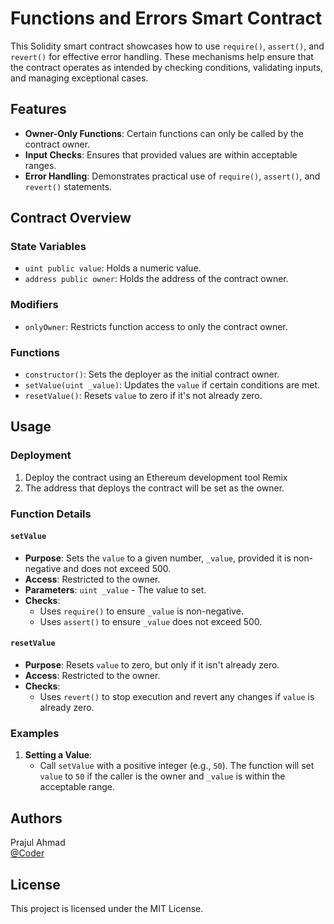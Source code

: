 # Functions and Errors Smart Contract

This Solidity smart contract showcases how to use `require()`, `assert()`, and `revert()` for effective error handling. These mechanisms help ensure that the contract operates as intended by checking conditions, validating inputs, and managing exceptional cases.

## Features

- **Owner-Only Functions**: Certain functions can only be called by the contract owner.
- **Input Checks**: Ensures that provided values are within acceptable ranges.
- **Error Handling**: Demonstrates practical use of `require()`, `assert()`, and `revert()` statements.

## Contract Overview

### State Variables

- `uint public value`: Holds a numeric value.
- `address public owner`: Holds the address of the contract owner.

### Modifiers

- `onlyOwner`: Restricts function access to only the contract owner.

### Functions

- `constructor()`: Sets the deployer as the initial contract owner.
- `setValue(uint _value)`: Updates the `value` if certain conditions are met.
- `resetValue()`: Resets `value` to zero if it's not already zero.

## Usage

### Deployment

1. Deploy the contract using an Ethereum development tool Remix
2. The address that deploys the contract will be set as the owner.

### Function Details

#### `setValue`

- **Purpose**: Sets the `value` to a given number, `_value`, provided it is non-negative and does not exceed 500.
- **Access**: Restricted to the owner.
- **Parameters**: `uint _value` - The value to set.
- **Checks**:
  - Uses `require()` to ensure `_value` is non-negative.
  - Uses `assert()` to ensure `_value` does not exceed 500.

#### `resetValue`

- **Purpose**: Resets `value` to zero, but only if it isn't already zero.
- **Access**: Restricted to the owner.
- **Checks**:
  - Uses `revert()` to stop execution and revert any changes if `value` is already zero.

### Examples

1. **Setting a Value**:
   - Call `setValue` with a positive integer (e.g., `50`). The function will set `value` to `50` if the caller is the owner and `_value` is within the acceptable range.

## Authors

Prajul Ahmad  
[@Coder](https://twitter.com/PrajulAhmad)


## License

This project is licensed under the MIT License.
